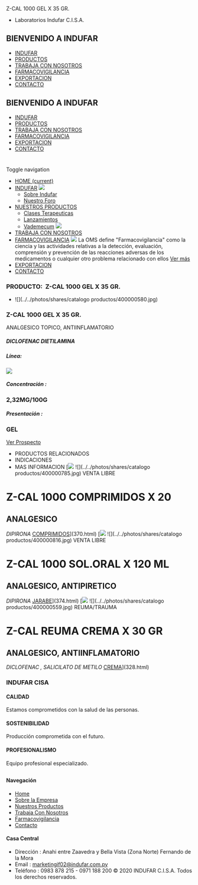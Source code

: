 Z-CAL 1000 GEL X 35 GR.
- Laboratorios Indufar C.I.S.A.
## BIENVENIDO A INDUFAR
* [INDUFAR](343.html#)
* [PRODUCTOS](343.html#)
* [TRABAJA CON NOSOTROS](343.html#)
* [FARMACOVIGILANCIA](343.html#)
* [EXPORTACION](343.html#)
* [CONTACTO](343.html#)
## BIENVENIDO A INDUFAR
* [INDUFAR](../../index.html)
* [PRODUCTOS](../../productos.html)
* [TRABAJA CON NOSOTROS](../../trabaja_con_nosotros.html)
* [FARMACOVIGILANCIA](../../farmacovigilancia.html)
* [EXPORTACION](../../exportacion.html)
* [CONTACTO](../../contacto.html)
# 
Toggle navigation
* [HOME (current)](../../index.html)
* [INDUFAR](343.html#) 
  [![ ](../../photos/shares/Sistema/Menu/indufar_menul.jpg)](../../institucional.html)
  - [Sobre Indufar](../../institucional.html)
  - [Nuestro Foro](../../blog.html)
* [NUESTROS PRODUCTOS](343.html#) 
  - [Clases Terapeuticas](../clases_terapeuticas.html)
  - [Lanzamientos](../lanzamientos.html)
  - [Vademecum](../../productos.html)
  [![ ](../../photos/shares/Sistema/Menu/productos.png)](../../productos.html)
* [TRABAJA CON NOSOTROS](../../trabaja_con_nosotros.html)
* [FARMACOVIGILANCIA](343.html#) 
  [![ ](../../photos/shares/Sistema/Menu/TUBOS.png)](../../farmacovigilancia.html)
  La OMS define "Farmacovigilancia" como la ciencia y las actividades relativas a la detección, evaluación, comprensión y prevención de las reacciones adversas de los medicamentos o cualquier otro problema relacionado con ellos
  [Ver más](../../farmacovigilancia.html)
* [EXPORTACION](../../exportacion.html)
* [CONTACTO](../../contacto.html)
### PRODUCTO:  Z-CAL 1000 GEL X 35 GR.
* ![](../../photos/shares/catalogo productos/400000580.jpg)
### **Z-CAL 1000 GEL X 35 GR.**
ANALGESICO TOPICO, ANTIINFLAMATORIO
##### **DICLOFENAC DIETILAMINA**
##### **Línea:**
[![](../../photos/shares/Laboratorios/lab_indufar.png)](../linea/1.html)
##### **Concentración :**
### 2,32MG/100G
##### **Presentación :**
### GEL
[Ver Prospecto](https://www.indufar.com.py/files/shares/prospectos/400000580.pdf)
* PRODUCTOS RELACIONADOS
* INDICACIONES
* MAS INFORMACION
[![](../../photos/shares/Laboratorios/lab_indufar.png)
![](../../photos/shares/catalogo productos/400000785.jpg)
VENTA LIBRE
# Z-CAL 1000 COMPRIMIDOS X 20
## ANALGESICO
*DIPIRONA*
[COMPRIMIDOS](343.html#)](370.html)
[![](../../photos/shares/Laboratorios/lab_indufar.png)
![](../../photos/shares/catalogo productos/400000816.jpg)
VENTA LIBRE
# Z-CAL 1000 SOL.ORAL X 120 ML
## ANALGESICO, ANTIPIRETICO
*DIPIRONA*
[JARABE](343.html#)](374.html)
[![](../../photos/shares/Laboratorios/lab_indufar.png)
![](../../photos/shares/catalogo productos/400000559.jpg)
REUMA/TRAUMA
# Z-CAL REUMA CREMA X 30 GR
## ANALGESICO, ANTIINFLAMATORIO
*DICLOFENAC , SALICILATO DE METILO*
[CREMA](343.html#)](328.html)
### INDUFAR CISA
#### CALIDAD
Estamos comprometidos con la salud de las personas.
#### SOSTENIBILIDAD
Producción comprometida con el futuro.
#### PROFESIONALISMO
Equipo profesional especializado.
## 
#### Navegación
* [Home](../../index.html)
* [Sobre la Empresa](../../institucional.html)
* [Nuestros Productos](../../productos.html)
* [Trabaja Con Nosotros](../../trabaja_con_nosotros.html)
* [Farmacovigilancia](../../farmacovigilancia.html)
* [Contacto](../../contacto.html)
#### Casa Central
* Dirección : Anahi entre Zaavedra y Bella Vista (Zona Norte) Fernando de la Mora
* Email : [marketingif02@indufar.com.py](mailto:marketingif02@indufar.com.py)
* Teléfono : 0983 878 215 - 0971 188 200
© 2020 INDUFAR C.I.S.A. Todos los derechos reservados.